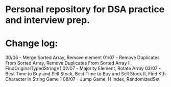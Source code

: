 # Personal repository for DSA practice and interview prep.

# Change log:
30/06 - Merge Sorted Array, Remove element
01/07 - Remove Duplicates From Sorted Array, Remove Duplicates From Sorted Array II, FindOriginalTypedStringV1
02/07 - Majority Element, Rotate Array
03/07 - Best Time to Buy and Sell Stock, Best Time to Buy and Sell Stock II, Find Kth Character in String Game 1
08/07 - Jump Game, H Index, RandomizedSet